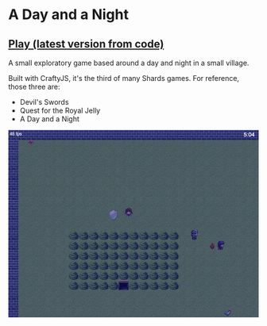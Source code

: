 A Day and a Night
=================

## [Play (latest version from code)](http://deengames.github.io/a-day-and-a-night/)

A small exploratory game based around a day and night in a small village.

Built with CraftyJS, it's the third of many Shards games. For reference, those three are:

- Devil's Swords
- Quest for the Royal Jelly
- A Day and a Night

![Screenshot](screenshot.png)
